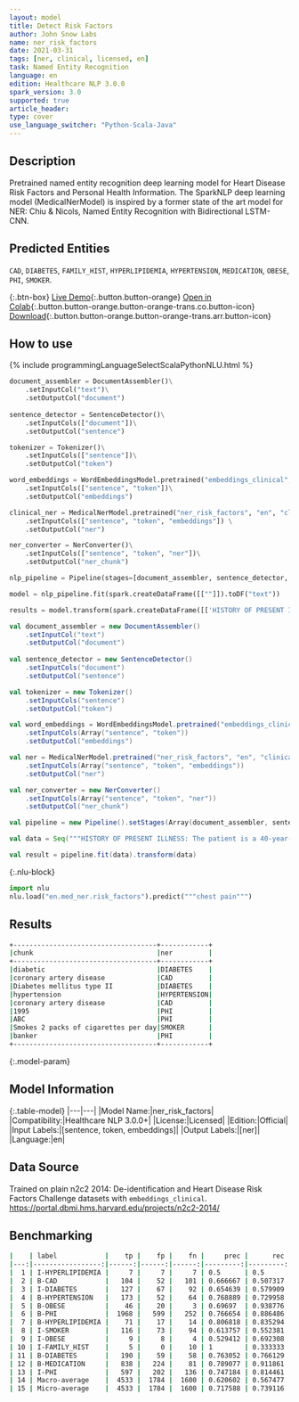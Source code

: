 ```yaml
---
layout: model
title: Detect Risk Factors
author: John Snow Labs
name: ner_risk_factors
date: 2021-03-31
tags: [ner, clinical, licensed, en]
task: Named Entity Recognition
language: en
edition: Healthcare NLP 3.0.0
spark_version: 3.0
supported: true
article_header:
type: cover
use_language_switcher: "Python-Scala-Java"
---
```


## Description

Pretrained named entity recognition deep learning model for Heart Disease Risk Factors and Personal Health Information. The SparkNLP deep learning model (MedicalNerModel) is inspired by a former state of the art model for NER: Chiu & Nicols, Named Entity Recognition with Bidirectional LSTM-CNN.

## Predicted Entities

`CAD`, `DIABETES`, `FAMILY_HIST`, `HYPERLIPIDEMIA`, `HYPERTENSION`, `MEDICATION`, `OBESE`, `PHI`, `SMOKER`.

{:.btn-box}
[Live Demo](https://demo.johnsnowlabs.com/healthcare/NER_RISK_FACTORS/){:.button.button-orange}
[Open in Colab](https://colab.research.google.com/github/JohnSnowLabs/spark-nlp-workshop/blob/master/tutorials/Certification_Trainings/Healthcare/1.Clinical_Named_Entity_Recognition_Model.ipynb){:.button.button-orange.button-orange-trans.co.button-icon}
[Download](https://s3.amazonaws.com/auxdata.johnsnowlabs.com/clinical/models/ner_risk_factors_en_3.0.0_3.0_1617208442757.zip){:.button.button-orange.button-orange-trans.arr.button-icon}

## How to use



<div class="tabs-box" markdown="1">
{% include programmingLanguageSelectScalaPythonNLU.html %}

```python
document_assembler = DocumentAssembler()\
    .setInputCol("text")\
    .setOutputCol("document")
         
sentence_detector = SentenceDetector()\
    .setInputCols(["document"])\
    .setOutputCol("sentence")

tokenizer = Tokenizer()\
    .setInputCols(["sentence"])\
    .setOutputCol("token")

word_embeddings = WordEmbeddingsModel.pretrained("embeddings_clinical", "en", "clinical/models")\
    .setInputCols(["sentence", "token"])\
    .setOutputCol("embeddings")

clinical_ner = MedicalNerModel.pretrained("ner_risk_factors", "en", "clinical/models") \
    .setInputCols(["sentence", "token", "embeddings"]) \
    .setOutputCol("ner")

ner_converter = NerConverter()\
 	.setInputCols(["sentence", "token", "ner"])\
 	.setOutputCol("ner_chunk")

nlp_pipeline = Pipeline(stages=[document_assembler, sentence_detector, tokenizer, word_embeddings, clinical_ner, ner_converter])

model = nlp_pipeline.fit(spark.createDataFrame([[""]]).toDF("text"))

results = model.transform(spark.createDataFrame([['HISTORY OF PRESENT ILLNESS: The patient is a 40-year-old white male who presents with a chief complaint of "chest pain". The patient is diabetic and has a prior history of coronary artery disease. The patient presents today stating that his chest pain started yesterday evening and has been somewhat intermittent. The severity of the pain has progressively increased. He describes the pain as a sharp and heavy pain which radiates to his neck & left arm. He ranks the pain a 7 on a scale of 1-10. He admits some shortness of breath & diaphoresis. He states that he has had nausea & 3 episodes of vomiting tonight. He denies any fever or chills. He admits prior episodes of similar pain prior to his PTCA in 1995. He states the pain is somewhat worse with walking and seems to be relieved with rest. There is no change in pain with positioning. He states that he took 3 nitroglycerin tablets sublingually over the past 1 hour, which he states has partially relieved his pain. The patient ranks his present pain a 4 on a scale of 1-10. The most recent episode of pain has lasted one-hour. The patient denies any history of recent surgery, head trauma, recent stroke, abnormal bleeding such as blood in urine or stool or nosebleed.\n\nREVIEW OF SYSTEMS: All other systems reviewed & are negative.\n\nPAST MEDICAL HISTORY: Diabetes mellitus type II, hypertension, coronary artery disease, atrial fibrillation, status post PTCA in 1995 by Dr. ABC.\n\nSOCIAL HISTORY: Denies alcohol or drugs. Smokes 2 packs of cigarettes per day. Works as a banker.\n\nFAMILY HISTORY: Positive for coronary artery disease (father & brother).']], ["text"]))
```
```scala
val document_assembler = new DocumentAssembler()
    .setInputCol("text")
    .setOutputCol("document")
         
val sentence_detector = new SentenceDetector()
    .setInputCols("document")
    .setOutputCol("sentence")

val tokenizer = new Tokenizer()
    .setInputCols("sentence")
    .setOutputCol("token")

val word_embeddings = WordEmbeddingsModel.pretrained("embeddings_clinical", "en", "clinical/models")
    .setInputCols(Array("sentence", "token"))
    .setOutputCol("embeddings")

val ner = MedicalNerModel.pretrained("ner_risk_factors", "en", "clinical/models")
    .setInputCols(Array("sentence", "token", "embeddings"))
    .setOutputCol("ner")

val ner_converter = new NerConverter()
 	.setInputCols(Array("sentence", "token", "ner"))
 	.setOutputCol("ner_chunk")

val pipeline = new Pipeline().setStages(Array(document_assembler, sentence_detector, tokenizer, word_embeddings, ner, ner_converter))

val data = Seq("""HISTORY OF PRESENT ILLNESS: The patient is a 40-year-old white male who presents with a chief complaint of "chest pain".The patient is diabetic and has a prior history of coronary artery disease. The patient presents today stating that his chest pain started yesterday evening and has been somewhat intermittent. The severity of the pain has progressively increased. He describes the pain as a sharp and heavy pain which radiates to his neck & left arm. He ranks the pain a 7 on a scale of 1-10. He admits some shortness of breath & diaphoresis. He states that he has had nausea & 3 episodes of vomiting tonight. He denies any fever or chills. He admits prior episodes of similar pain prior to his PTCA in 1995. He states the pain is somewhat worse with walking and seems to be relieved with rest. There is no change in pain with positioning. He states that he took 3 nitroglycerin tablets sublingually over the past 1 hour, which he states has partially relieved his pain. The patient ranks his present pain a 4 on a scale of 1-10. The most recent episode of pain has lasted one-hour.The patient denies any history of recent surgery, head trauma, recent stroke, abnormal bleeding such as blood in urine or stool or nosebleed.REVIEW OF SYSTEMS: All other systems reviewed & are negative.PAST MEDICAL HISTORY: Diabetes mellitus type II, hypertension, coronary artery disease, atrial fibrillation, status post PTCA in 1995 by Dr. ABC.SOCIAL HISTORY: Denies alcohol or drugs. Smokes 2 packs of cigarettes per day. Works as a banker.FAMILY HISTORY: Positive for coronary artery disease (father & brother).""").toDS().toDF("text")

val result = pipeline.fit(data).transform(data)
```


{:.nlu-block}
```python
import nlu
nlu.load("en.med_ner.risk_factors").predict("""chest pain""")
```

</div>

## Results

```bash
+------------------------------------+------------+
|chunk                               |ner         |
+------------------------------------+------------+
|diabetic                            |DIABETES    |
|coronary artery disease             |CAD         |
|Diabetes mellitus type II           |DIABETES    |
|hypertension                        |HYPERTENSION|
|coronary artery disease             |CAD         |
|1995                                |PHI         |
|ABC                                 |PHI         |
|Smokes 2 packs of cigarettes per day|SMOKER      |
|banker                              |PHI         |
+------------------------------------+------------+
```

{:.model-param}
## Model Information

{:.table-model}
|---|---|
|Model Name:|ner_risk_factors|
|Compatibility:|Healthcare NLP 3.0.0+|
|License:|Licensed|
|Edition:|Official|
|Input Labels:|[sentence, token, embeddings]|
|Output Labels:|[ner]|
|Language:|en|

## Data Source

Trained on plain n2c2 2014: De-identification and Heart Disease Risk Factors Challenge datasets with ``embeddings_clinical``.
https://portal.dbmi.hms.harvard.edu/projects/n2c2-2014/

## Benchmarking

```bash
|    | label            |    tp |    fp |    fn |     prec |      rec |       f1 |
|---:|-----------------:|------:|------:|------:|---------:|---------:|---------:|
|  1 | I-HYPERLIPIDEMIA |     7 |     7 |     7 | 0.5      | 0.5      | 0.5      |
|  2 | B-CAD            |   104 |    52 |   101 | 0.666667 | 0.507317 | 0.576177 |
|  3 | I-DIABETES       |   127 |    67 |    92 | 0.654639 | 0.579909 | 0.615012 |
|  4 | B-HYPERTENSION   |   173 |    52 |    64 | 0.768889 | 0.729958 | 0.748918 |
|  5 | B-OBESE          |    46 |    20 |     3 | 0.69697  | 0.938776 | 0.8      |
|  6 | B-PHI            |  1968 |   599 |   252 | 0.766654 | 0.886486 | 0.822227 |
|  7 | B-HYPERLIPIDEMIA |    71 |    17 |    14 | 0.806818 | 0.835294 | 0.820809 |
|  8 | I-SMOKER         |   116 |    73 |    94 | 0.613757 | 0.552381 | 0.581454 |
|  9 | I-OBESE          |     9 |     8 |     4 | 0.529412 | 0.692308 | 0.6      |
| 10 | I-FAMILY_HIST    |     5 |     0 |    10 | 1        | 0.333333 | 0.5      |
| 11 | B-DIABETES       |   190 |    59 |    58 | 0.763052 | 0.766129 | 0.764587 |
| 12 | B-MEDICATION     |   838 |   224 |    81 | 0.789077 | 0.911861 | 0.846037 |
| 13 | I-PHI            |   597 |   202 |   136 | 0.747184 | 0.814461 | 0.779373 |
| 14 | Macro-average    |  4533 |  1784 |  1600 | 0.620602 | 0.567477 | 0.592852 |
| 15 | Micro-average    |  4533 |  1784 |  1600 | 0.717588 | 0.739116 | 0.728193 |
```